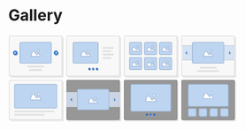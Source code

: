 # Gallery
<img style="width:100px;display:inline-block;" src="../images/layouts/gallery_01.png" alt="Gallery 01" />
<img style="width:100px;display:inline-block;" src="../images/layouts/gallery_02.png" alt="Gallery 02" />
<img style="width:100px;display:inline-block;" src="../images/layouts/gallery_03.png" alt="Gallery 03" />
<img style="width:100px;display:inline-block;" src="../images/layouts/gallery_04.png" alt="Gallery 04" />
<img style="width:100px;display:inline-block;" src="../images/layouts/gallery_05.png" alt="Gallery 05" />
<img style="width:100px;display:inline-block;" src="../images/layouts/gallery_06.png" alt="Gallery 06" />
<img style="width:100px;display:inline-block;" src="../images/layouts/gallery_07.png" alt="Gallery 07" />
<img style="width:100px;display:inline-block;" src="../images/layouts/gallery_08.png" alt="Gallery 08" />
